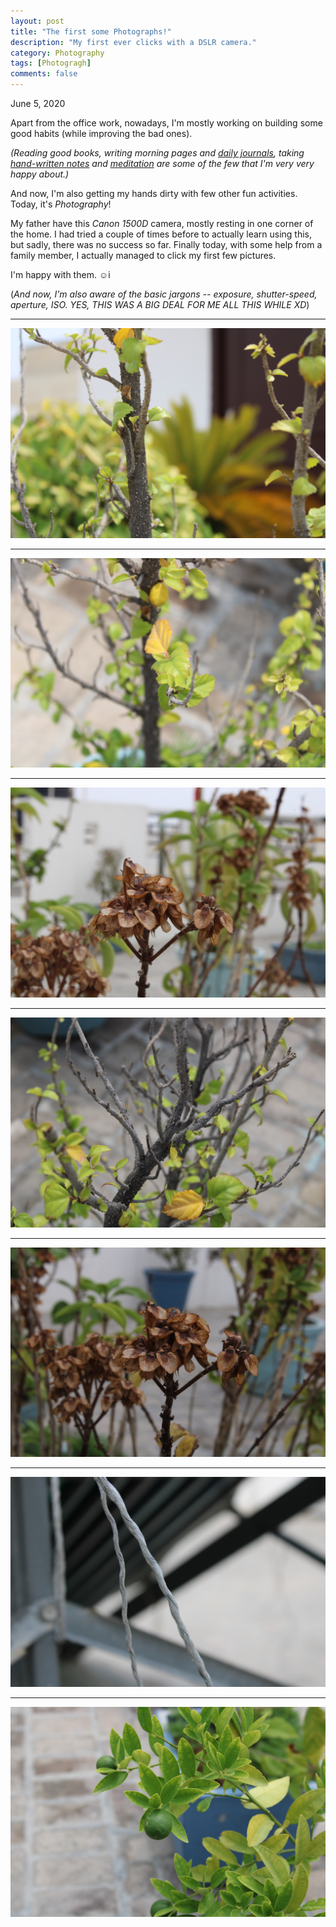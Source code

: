 ```yaml
---
layout: post
title: "The first some Photographs!"
description: "My first ever clicks with a DSLR camera."
category: Photography
tags: [Photogragh]
comments: false
---
```


June 5, 2020

Apart from the office work, nowadays, I'm mostly working on building some good habits (while improving the bad ones). 

*(Reading good books, writing morning pages and *[daily journals](https://priyankasaggu11929.github.io/journal.html)*, taking *[hand-written notes](https://priyankasaggu11929.github.io/notes.html)* and *[meditation](https://priyankasaggu11929.github.io/meditation.html)* are some of the few that I'm very very happy about.)*

And now, I'm also getting my hands dirty with few other fun activities. Today, it's *Photography*! 

My father have this *Canon 1500D* camera, mostly resting in one corner of the home. I had tried a couple of times before to actually learn using this, but sadly, there was no success so far. Finally today, with some help from a family member, I actually managed to click my first few pictures.

I'm happy with them. ☺️i

(*And now, I'm also aware of the basic jargons -- exposure, shutter-speed, aperture, ISO. YES, THIS WAS A BIG DEAL FOR ME ALL THIS WHILE XD*)

---

![1](/assets/IMG_04.jpg)

---

![2](/assets/IMG_05.jpg)

---

![3](/assets/IMG_09.jpg)

---

![4](/assets/IMG_02.jpg)

---

![5](/assets/IMG_01.jpg)

---

![6](/assets/IMG_07.jpg)

---

![7](/assets/IMG_06.jpg)
